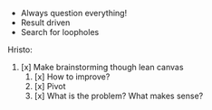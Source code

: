 - Always question everything!
- Result driven
- Search for loopholes

Hristo: 
1) [x]  Make brainstorming though lean canvas 
	1) [x] How to improve? 
	2) [x] Pivot
	3) [x] What is the problem? What makes sense?
